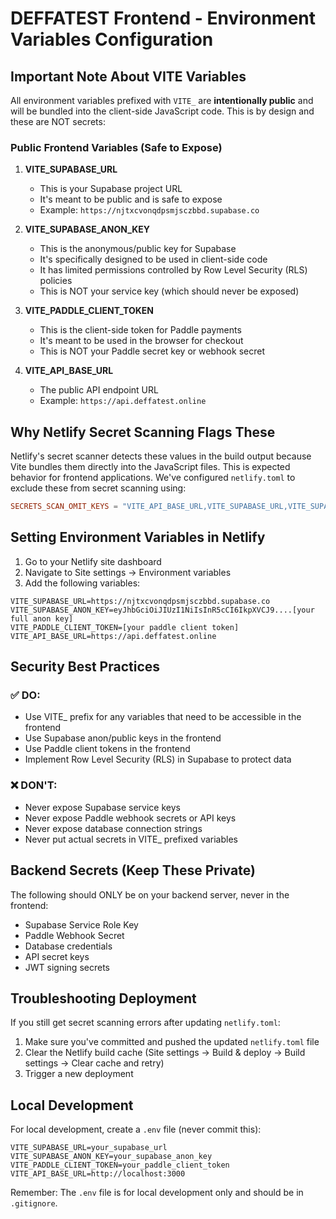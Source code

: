 # DEFFATEST Frontend - Environment Variables Configuration

## Important Note About VITE Variables

All environment variables prefixed with `VITE_` are **intentionally public** and will be bundled into the client-side JavaScript code. This is by design and these are NOT secrets:

### Public Frontend Variables (Safe to Expose)

1. **VITE_SUPABASE_URL** 
   - This is your Supabase project URL
   - It's meant to be public and is safe to expose
   - Example: `https://njtxcvonqdpsmjsczbbd.supabase.co`

2. **VITE_SUPABASE_ANON_KEY**
   - This is the anonymous/public key for Supabase
   - It's specifically designed to be used in client-side code
   - It has limited permissions controlled by Row Level Security (RLS) policies
   - This is NOT your service key (which should never be exposed)

3. **VITE_PADDLE_CLIENT_TOKEN**
   - This is the client-side token for Paddle payments
   - It's meant to be used in the browser for checkout
   - This is NOT your Paddle secret key or webhook secret

4. **VITE_API_BASE_URL**
   - The public API endpoint URL
   - Example: `https://api.deffatest.online`

## Why Netlify Secret Scanning Flags These

Netlify's secret scanner detects these values in the build output because Vite bundles them directly into the JavaScript files. This is expected behavior for frontend applications. We've configured `netlify.toml` to exclude these from secret scanning using:

```toml
SECRETS_SCAN_OMIT_KEYS = "VITE_API_BASE_URL,VITE_SUPABASE_URL,VITE_SUPABASE_ANON_KEY,VITE_PADDLE_CLIENT_TOKEN"
```

## Setting Environment Variables in Netlify

1. Go to your Netlify site dashboard
2. Navigate to Site settings → Environment variables
3. Add the following variables:

```
VITE_SUPABASE_URL=https://njtxcvonqdpsmjsczbbd.supabase.co
VITE_SUPABASE_ANON_KEY=eyJhbGciOiJIUzI1NiIsInR5cCI6IkpXVCJ9....[your full anon key]
VITE_PADDLE_CLIENT_TOKEN=[your paddle client token]
VITE_API_BASE_URL=https://api.deffatest.online
```

## Security Best Practices

### ✅ DO:
- Use VITE_ prefix for any variables that need to be accessible in the frontend
- Use Supabase anon/public keys in the frontend
- Use Paddle client tokens in the frontend
- Implement Row Level Security (RLS) in Supabase to protect data

### ❌ DON'T:
- Never expose Supabase service keys
- Never expose Paddle webhook secrets or API keys
- Never expose database connection strings
- Never put actual secrets in VITE_ prefixed variables

## Backend Secrets (Keep These Private)

The following should ONLY be on your backend server, never in the frontend:
- Supabase Service Role Key
- Paddle Webhook Secret
- Database credentials
- API secret keys
- JWT signing secrets

## Troubleshooting Deployment

If you still get secret scanning errors after updating `netlify.toml`:

1. Make sure you've committed and pushed the updated `netlify.toml` file
2. Clear the Netlify build cache (Site settings → Build & deploy → Build settings → Clear cache and retry)
3. Trigger a new deployment

## Local Development

For local development, create a `.env` file (never commit this):

```env
VITE_SUPABASE_URL=your_supabase_url
VITE_SUPABASE_ANON_KEY=your_supabase_anon_key
VITE_PADDLE_CLIENT_TOKEN=your_paddle_client_token
VITE_API_BASE_URL=http://localhost:3000
```

Remember: The `.env` file is for local development only and should be in `.gitignore`.
